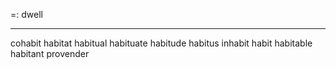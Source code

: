 =: dwell

---
cohabit
habitat
habitual
habituate
habitude
habitus
inhabit
habit
habitable
habitant
provender

